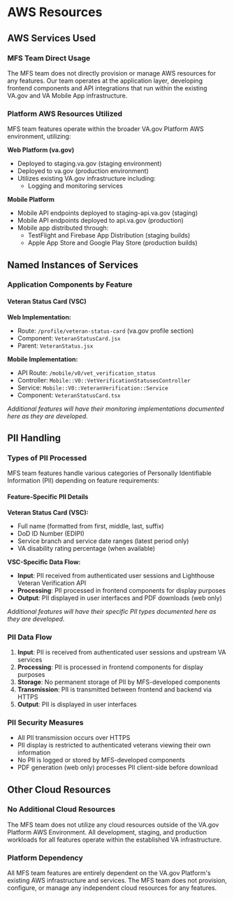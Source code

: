# AWS Resources

## AWS Services Used

### MFS Team Direct Usage
The MFS team does not directly provision or manage AWS resources for any features. Our team operates at the application layer, developing frontend components and API integrations that run within the existing VA.gov and VA Mobile App infrastructure.

### Platform AWS Resources Utilized
MFS team features operate within the broader VA.gov Platform AWS environment, utilizing:

**Web Platform (va.gov)**
- Deployed to staging.va.gov (staging environment)
- Deployed to va.gov (production environment)
- Utilizes existing VA.gov infrastructure including:
  - Logging and monitoring services

**Mobile Platform**
- Mobile API endpoints deployed to staging-api.va.gov (staging)
- Mobile API endpoints deployed to api.va.gov (production)
- Mobile app distributed through:
  - TestFlight and Firebase App Distribution (staging builds)
  - Apple App Store and Google Play Store (production builds)

## Named Instances of Services

### Application Components by Feature

#### Veteran Status Card (VSC)
**Web Implementation:**
- Route: `/profile/veteran-status-card` (va.gov profile section)
- Component: `VeteranStatusCard.jsx`
- Parent: `VeteranStatus.jsx`

**Mobile Implementation:**
- API Route: `/mobile/v0/vet_verification_status`
- Controller: `Mobile::V0::VetVerificationStatusesController`
- Service: `Mobile::V0::VeteranVerification::Service`
- Component: `VeteranStatusCard.tsx`

*Additional features will have their monitoring implementations documented here as they are developed.*

## PII Handling

### Types of PII Processed
MFS team features handle various categories of Personally Identifiable Information (PII) depending on feature requirements:

#### Feature-Specific PII Details

**Veteran Status Card (VSC):**
- Full name (formatted from first, middle, last, suffix)
- DoD ID Number (EDIPI)
- Service branch and service date ranges (latest period only)
- VA disability rating percentage (when available)

**VSC-Specific Data Flow:**
- **Input**: PII received from authenticated user sessions and Lighthouse Veteran Verification API
- **Processing**: PII processed in frontend components for display purposes
- **Output**: PII displayed in user interfaces and PDF downloads (web only)

*Additional features will have their specific PII types documented here as they are developed.*

### PII Data Flow
1. **Input**: PII is received from authenticated user sessions and upstream VA services
2. **Processing**: PII is processed in frontend components for display purposes
3. **Storage**: No permanent storage of PII by MFS-developed components
4. **Transmission**: PII is transmitted between frontend and backend via HTTPS
5. **Output**: PII is displayed in user interfaces

### PII Security Measures
- All PII transmission occurs over HTTPS
- PII display is restricted to authenticated veterans viewing their own information
- No PII is logged or stored by MFS-developed components
- PDF generation (web only) processes PII client-side before download

## Other Cloud Resources

### No Additional Cloud Resources
The MFS team does not utilize any cloud resources outside of the VA.gov Platform AWS Environment. All development, staging, and production workloads for all features operate within the established VA infrastructure.

### Platform Dependency
All MFS team features are entirely dependent on the VA.gov Platform's existing AWS infrastructure and services. The MFS team does not provision, configure, or manage any independent cloud resources for any features.